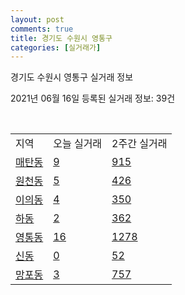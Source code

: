 ```yaml
---
layout: post
comments: true
title: 경기도 수원시 영통구
categories: [실거래가]
---
```


경기도 수원시 영통구 실거래 정보

2021년 06월 16일 등록된 실거래 정보: 39건

<script type="text/javascript">
  google.charts.load('current', {'packages':['corechart']});
  google.charts.setOnLoadCallback(drawChart);

  function drawChart() {
    var data = google.visualization.arrayToDataTable([['거래일', '매매', '전월세', '전매'], ['2021-02', 552, 552, 0], ['2021-03', 526, 561, 0], ['2021-04', 424, 432, 0], ['2021-05', 533, 382, 0], ['2021-06', 45, 133, 0]]);

    var options = {
      title: '최근 유형별 거래량 추이',
      legend: { position: 'bottom' }
    };

    var chart = new google.visualization.LineChart(document.getElementById('columnchart_material'));
    chart.draw(data, (options));
  }
</script>

<div id="columnchart_material" style="width: 450px; margin-left: -35px"></div>
<br>
<table class="sortable">
  <tr>
    <td>지역</td>
    <td>오늘 실거래</td>
    <td>2주간 실거래</td>
  </tr>

  
  <tr class="item">
    <td><a href="4111710100.html">매탄동</a></td>
    <td><a href="4111710100.html">9</a></td>
    <td><a href="4111710100.html">915</a></td>
  </tr>
    

  <tr class="item">
    <td><a href="4111710200.html">원천동</a></td>
    <td><a href="4111710200.html">5</a></td>
    <td><a href="4111710200.html">426</a></td>
  </tr>
    

  <tr class="item">
    <td><a href="4111710300.html">이의동</a></td>
    <td><a href="4111710300.html">4</a></td>
    <td><a href="4111710300.html">350</a></td>
  </tr>
    

  <tr class="item">
    <td><a href="4111710400.html">하동</a></td>
    <td><a href="4111710400.html">2</a></td>
    <td><a href="4111710400.html">362</a></td>
  </tr>
    

  <tr class="item">
    <td><a href="4111710500.html">영통동</a></td>
    <td><a href="4111710500.html">16</a></td>
    <td><a href="4111710500.html">1278</a></td>
  </tr>
    

  <tr class="item">
    <td><a href="4111710600.html">신동</a></td>
    <td><a href="4111710600.html">0</a></td>
    <td><a href="4111710600.html">52</a></td>
  </tr>
    

  <tr class="item">
    <td><a href="4111710700.html">망포동</a></td>
    <td><a href="4111710700.html">3</a></td>
    <td><a href="4111710700.html">757</a></td>
  </tr>
    


</table>


    